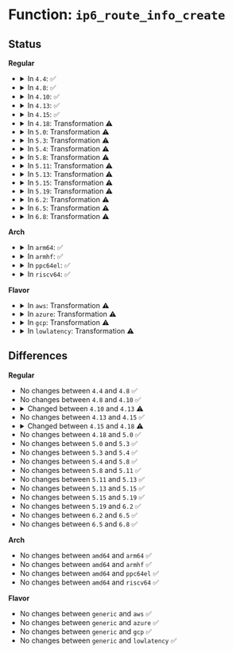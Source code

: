 # Function: <code>ip6_route_info_create</code>

## Status
<b>Regular</b>
<ul>
<li>
<details>
<summary>In <code>4.4</code>: ✅</summary>

```c
struct rt6_info *ip6_route_info_create(struct fib6_config *cfg);
```

**Collision:** Unique Static

**Inline:** No

**Transformation:** False

**Instances:**

```
In net/ipv6/route.c (ffffffff817d5f00)
Location: net/ipv6/route.c:1749
Inline: False
Direct callers:
  - net/ipv6/route.c:ip6_route_multipath_add
  - net/ipv6/route.c:ip6_route_add
```
**Symbols:**

```
ffffffff817d5f00-ffffffff817d66ae: ip6_route_info_create (STB_LOCAL)
```
</details>
</li>
<li>
<details>
<summary>In <code>4.8</code>: ✅</summary>

```c
struct rt6_info *ip6_route_info_create(struct fib6_config *cfg);
```

**Collision:** Unique Static

**Inline:** No

**Transformation:** False

**Instances:**

```
In net/ipv6/route.c (ffffffff818444a0)
Location: net/ipv6/route.c:1806
Inline: False
Direct callers:
  - net/ipv6/route.c:ip6_route_multipath_add
  - net/ipv6/route.c:ip6_route_add
```
**Symbols:**

```
ffffffff818444a0-ffffffff81844d01: ip6_route_info_create (STB_LOCAL)
```
</details>
</li>
<li>
<details>
<summary>In <code>4.10</code>: ✅</summary>

```c
struct rt6_info *ip6_route_info_create(struct fib6_config *cfg);
```

**Collision:** Unique Static

**Inline:** No

**Transformation:** False

**Instances:**

```
In net/ipv6/route.c (ffffffff81876210)
Location: net/ipv6/route.c:1824
Inline: False
Direct callers:
  - net/ipv6/route.c:ip6_route_multipath_add
  - net/ipv6/route.c:ip6_route_add
```
**Symbols:**

```
ffffffff81876210-ffffffff81876a80: ip6_route_info_create (STB_LOCAL)
```
</details>
</li>
<li>
<details>
<summary>In <code>4.13</code>: ✅</summary>

```c
struct rt6_info *ip6_route_info_create(struct fib6_config *cfg, struct netlink_ext_ack *extack);
```

**Collision:** Unique Static

**Inline:** No

**Transformation:** False

**Instances:**

```
In net/ipv6/route.c (ffffffff8189b8a0)
Location: net/ipv6/route.c:1813
Inline: False
Direct callers:
  - net/ipv6/route.c:ip6_route_multipath_add
  - net/ipv6/route.c:ip6_route_add
```
**Symbols:**

```
ffffffff8189b8a0-ffffffff8189c281: ip6_route_info_create (STB_LOCAL)
```
</details>
</li>
<li>
<details>
<summary>In <code>4.15</code>: ✅</summary>

```c
struct rt6_info *ip6_route_info_create(struct fib6_config *cfg, struct netlink_ext_ack *extack);
```

**Collision:** Unique Static

**Inline:** No

**Transformation:** False

**Instances:**

```
In net/ipv6/route.c (ffffffff8191e520)
Location: net/ipv6/route.c:2504
Inline: False
Direct callers:
  - net/ipv6/route.c:ip6_route_multipath_add
  - net/ipv6/route.c:ip6_route_add
```
**Symbols:**

```
ffffffff8191e520-ffffffff8191ef47: ip6_route_info_create (STB_LOCAL)
```
</details>
</li>
<li>
<details>
<summary>In <code>4.18</code>: Transformation ⚠️</summary>

```c
struct fib6_info *ip6_route_info_create(struct fib6_config *cfg, gfp_t gfp_flags, struct netlink_ext_ack *extack);
```

**Collision:** Unique Static

**Inline:** No

**Transformation:** True

**Instances:**

```
In net/ipv6/route.c (0)
Location: net/ipv6/route.c:2931
Inline: False
Direct callers:
  - net/ipv6/route.c:ip6_route_multipath_add
  - net/ipv6/route.c:ip6_route_add
```
**Symbols:**

```
ffffffff81976980-ffffffff81977422: ip6_route_info_create (STB_LOCAL)
ffffffff81979522-ffffffff81979544: ip6_route_info_create.cold.92 (STB_LOCAL)
```
</details>
</li>
<li>
<details>
<summary>In <code>5.0</code>: Transformation ⚠️</summary>

```c
struct fib6_info *ip6_route_info_create(struct fib6_config *cfg, gfp_t gfp_flags, struct netlink_ext_ack *extack);
```

**Collision:** Unique Static

**Inline:** No

**Transformation:** True

**Instances:**

```
In net/ipv6/route.c (0)
Location: net/ipv6/route.c:2908
Inline: False
Direct callers:
  - net/ipv6/route.c:ip6_route_multipath_add
  - net/ipv6/route.c:ip6_route_add
```
**Symbols:**

```
ffffffff819ac560-ffffffff819ad059: ip6_route_info_create (STB_LOCAL)
ffffffff819af102-ffffffff819af124: ip6_route_info_create.cold.93 (STB_LOCAL)
```
</details>
</li>
<li>
<details>
<summary>In <code>5.3</code>: Transformation ⚠️</summary>

```c
struct fib6_info *ip6_route_info_create(struct fib6_config *cfg, gfp_t gfp_flags, struct netlink_ext_ack *extack);
```

**Collision:** Unique Static

**Inline:** No

**Transformation:** True

**Instances:**

```
In net/ipv6/route.c (0)
Location: net/ipv6/route.c:3534
Inline: False
Direct callers:
  - net/ipv6/route.c:ip6_route_multipath_add
  - net/ipv6/route.c:addrconf_f6i_alloc
  - net/ipv6/route.c:ip6_route_add
```
**Symbols:**

```
ffffffff81a1af40-ffffffff81a1b4e0: ip6_route_info_create (STB_LOCAL)
ffffffff81a1d2d2-ffffffff81a1d2f2: ip6_route_info_create.cold (STB_LOCAL)
```
</details>
</li>
<li>
<details>
<summary>In <code>5.4</code>: Transformation ⚠️</summary>

```c
struct fib6_info *ip6_route_info_create(struct fib6_config *cfg, gfp_t gfp_flags, struct netlink_ext_ack *extack);
```

**Collision:** Unique Static

**Inline:** No

**Transformation:** True

**Instances:**

```
In net/ipv6/route.c (0)
Location: net/ipv6/route.c:3547
Inline: False
Direct callers:
  - net/ipv6/route.c:ip6_route_multipath_add
  - net/ipv6/route.c:addrconf_f6i_alloc
  - net/ipv6/route.c:ip6_route_add
```
**Symbols:**

```
ffffffff81a51bc0-ffffffff81a52160: ip6_route_info_create (STB_LOCAL)
ffffffff81a53f3c-ffffffff81a53f5c: ip6_route_info_create.cold (STB_LOCAL)
```
</details>
</li>
<li>
<details>
<summary>In <code>5.8</code>: Transformation ⚠️</summary>

```c
struct fib6_info *ip6_route_info_create(struct fib6_config *cfg, gfp_t gfp_flags, struct netlink_ext_ack *extack);
```

**Collision:** Unique Static

**Inline:** No

**Transformation:** True

**Instances:**

```
In net/ipv6/route.c (0)
Location: net/ipv6/route.c:3578
Inline: False
Direct callers:
  - net/ipv6/route.c:ip6_route_multipath_add
  - net/ipv6/route.c:addrconf_f6i_alloc
  - net/ipv6/route.c:ip6_route_add
```
**Symbols:**

```
ffffffff81b49290-ffffffff81b49839: ip6_route_info_create (STB_LOCAL)
ffffffff81b4b60e-ffffffff81b4b62e: ip6_route_info_create.cold (STB_LOCAL)
```
</details>
</li>
<li>
<details>
<summary>In <code>5.11</code>: Transformation ⚠️</summary>

```c
struct fib6_info *ip6_route_info_create(struct fib6_config *cfg, gfp_t gfp_flags, struct netlink_ext_ack *extack);
```

**Collision:** Unique Static

**Inline:** No

**Transformation:** True

**Instances:**

```
In net/ipv6/route.c (0)
Location: net/ipv6/route.c:3562
Inline: False
Direct callers:
  - net/ipv6/route.c:ip6_route_multipath_add
  - net/ipv6/route.c:addrconf_f6i_alloc
  - net/ipv6/route.c:ip6_route_add
```
**Symbols:**

```
ffffffff81b57ea0-ffffffff81b58449: ip6_route_info_create (STB_LOCAL)
ffffffff81c32d0a-ffffffff81c32d2a: ip6_route_info_create.cold (STB_LOCAL)
```
</details>
</li>
<li>
<details>
<summary>In <code>5.13</code>: Transformation ⚠️</summary>

```c
struct fib6_info *ip6_route_info_create(struct fib6_config *cfg, gfp_t gfp_flags, struct netlink_ext_ack *extack);
```

**Collision:** Unique Static

**Inline:** No

**Transformation:** True

**Instances:**

```
In net/ipv6/route.c (0)
Location: net/ipv6/route.c:3572
Inline: False
Direct callers:
  - net/ipv6/route.c:ip6_route_multipath_add
  - net/ipv6/route.c:addrconf_f6i_alloc
  - net/ipv6/route.c:ip6_route_add
```
**Symbols:**

```
ffffffff81b45b30-ffffffff81b46159: ip6_route_info_create (STB_LOCAL)
ffffffff81c2501d-ffffffff81c2503f: ip6_route_info_create.cold (STB_LOCAL)
```
</details>
</li>
<li>
<details>
<summary>In <code>5.15</code>: Transformation ⚠️</summary>

```c
struct fib6_info *ip6_route_info_create(struct fib6_config *cfg, gfp_t gfp_flags, struct netlink_ext_ack *extack);
```

**Collision:** Unique Static

**Inline:** No

**Transformation:** True

**Instances:**

```
In net/ipv6/route.c (0)
Location: net/ipv6/route.c:3702
Inline: False
Direct callers:
  - net/ipv6/route.c:ip6_route_multipath_add
  - net/ipv6/route.c:addrconf_f6i_alloc
  - net/ipv6/route.c:ip6_route_add
```
**Symbols:**

```
ffffffff81c0cc90-ffffffff81c0d2f4: ip6_route_info_create (STB_LOCAL)
ffffffff81d40100-ffffffff81d40137: ip6_route_info_create.cold (STB_LOCAL)
```
</details>
</li>
<li>
<details>
<summary>In <code>5.19</code>: Transformation ⚠️</summary>

```c
struct fib6_info *ip6_route_info_create(struct fib6_config *cfg, gfp_t gfp_flags, struct netlink_ext_ack *extack);
```

**Collision:** Unique Static

**Inline:** No

**Transformation:** True

**Instances:**

```
In net/ipv6/route.c (0)
Location: net/ipv6/route.c:3678
Inline: False
Direct callers:
  - net/ipv6/route.c:ip6_route_multipath_add
  - net/ipv6/route.c:addrconf_f6i_alloc
  - net/ipv6/route.c:addrconf_f6i_alloc
  - net/ipv6/route.c:ip6_route_add
```
**Symbols:**

```
ffffffff81da7d10-ffffffff81da8342: ip6_route_info_create (STB_LOCAL)
ffffffff81f0ca79-ffffffff81f0cab8: ip6_route_info_create.cold (STB_LOCAL)
```
</details>
</li>
<li>
<details>
<summary>In <code>6.2</code>: Transformation ⚠️</summary>

```c
struct fib6_info *ip6_route_info_create(struct fib6_config *cfg, gfp_t gfp_flags, struct netlink_ext_ack *extack);
```

**Collision:** Unique Static

**Inline:** No

**Transformation:** True

**Instances:**

```
In net/ipv6/route.c (0)
Location: net/ipv6/route.c:3678
Inline: False
Direct callers:
  - net/ipv6/route.c:ip6_route_multipath_add
  - net/ipv6/route.c:addrconf_f6i_alloc
  - net/ipv6/route.c:addrconf_f6i_alloc
  - net/ipv6/route.c:ip6_route_add
```
**Symbols:**

```
ffffffff81f77360-ffffffff81f779b6: ip6_route_info_create (STB_LOCAL)
ffffffff820b40ca-ffffffff820b40e7: ip6_route_info_create.cold (STB_LOCAL)
```
</details>
</li>
<li>
<details>
<summary>In <code>6.5</code>: Transformation ⚠️</summary>

```c
struct fib6_info *ip6_route_info_create(struct fib6_config *cfg, gfp_t gfp_flags, struct netlink_ext_ack *extack);
```

**Collision:** Unique Static

**Inline:** No

**Transformation:** True

**Instances:**

```
In net/ipv6/route.c (0)
Location: net/ipv6/route.c:3676
Inline: False
Direct callers:
  - net/ipv6/route.c:ip6_route_multipath_add
  - net/ipv6/route.c:addrconf_f6i_alloc
  - net/ipv6/route.c:addrconf_f6i_alloc
  - net/ipv6/route.c:ip6_route_add
```
**Symbols:**

```
ffffffff81fd7300-ffffffff81fd7b3a: ip6_route_info_create (STB_LOCAL)
ffffffff82135184-ffffffff8213521f: ip6_route_info_create.cold (STB_LOCAL)
```
</details>
</li>
<li>
<details>
<summary>In <code>6.8</code>: Transformation ⚠️</summary>

```c
struct fib6_info *ip6_route_info_create(struct fib6_config *cfg, gfp_t gfp_flags, struct netlink_ext_ack *extack);
```

**Collision:** Unique Static

**Inline:** No

**Transformation:** True

**Instances:**

```
In net/ipv6/route.c (0)
Location: net/ipv6/route.c:3678
Inline: False
Direct callers:
  - net/ipv6/route.c:ip6_route_multipath_add
  - net/ipv6/route.c:addrconf_f6i_alloc
  - net/ipv6/route.c:addrconf_f6i_alloc
  - net/ipv6/route.c:ip6_route_add
```
**Symbols:**

```
ffffffff820a4c80-ffffffff820a54ba: ip6_route_info_create (STB_LOCAL)
ffffffff82216c55-ffffffff82216cf0: ip6_route_info_create.cold (STB_LOCAL)
```
</details>
</li>
</ul>
<b>Arch</b>
<ul>
<li>
<details>
<summary>In <code>arm64</code>: ✅</summary>

```c
struct fib6_info *ip6_route_info_create(struct fib6_config *cfg, gfp_t gfp_flags, struct netlink_ext_ack *extack);
```

**Collision:** Unique Static

**Inline:** No

**Transformation:** False

**Instances:**

```
In net/ipv6/route.c (ffff800010d15b30)
Location: net/ipv6/route.c:3547
Inline: False
Direct callers:
  - net/ipv6/route.c:ip6_route_multipath_add
  - net/ipv6/route.c:addrconf_f6i_alloc
  - net/ipv6/route.c:ip6_route_add
```
**Symbols:**

```
ffff800010d15b30-ffff800010d16090: ip6_route_info_create (STB_LOCAL)
```
</details>
</li>
<li>
<details>
<summary>In <code>armhf</code>: ✅</summary>

```c
struct fib6_info *ip6_route_info_create(struct fib6_config *cfg, gfp_t gfp_flags, struct netlink_ext_ack *extack);
```

**Collision:** Unique Static

**Inline:** No

**Transformation:** False

**Instances:**

```
In net/ipv6/route.c (c0e1b840)
Location: net/ipv6/route.c:3547
Inline: False
Direct callers:
  - net/ipv6/route.c:ip6_route_multipath_add
  - net/ipv6/route.c:addrconf_f6i_alloc
  - net/ipv6/route.c:ip6_route_add
```
**Symbols:**

```
c0e1b840-c0e1bdb4: ip6_route_info_create (STB_LOCAL)
```
</details>
</li>
<li>
<details>
<summary>In <code>ppc64el</code>: ✅</summary>

```c
struct fib6_info *ip6_route_info_create(struct fib6_config *cfg, gfp_t gfp_flags, struct netlink_ext_ack *extack);
```

**Collision:** Unique Static

**Inline:** No

**Transformation:** False

**Instances:**

```
In net/ipv6/route.c (c000000000e42e30)
Location: net/ipv6/route.c:3547
Inline: False
Direct callers:
  - net/ipv6/route.c:ip6_route_multipath_add
  - net/ipv6/route.c:addrconf_f6i_alloc
  - net/ipv6/route.c:ip6_route_add
```
**Symbols:**

```
c000000000e42e30-c000000000e4355c: ip6_route_info_create (STB_LOCAL)
```
</details>
</li>
<li>
<details>
<summary>In <code>riscv64</code>: ✅</summary>

```c
struct fib6_info *ip6_route_info_create(struct fib6_config *cfg, gfp_t gfp_flags, struct netlink_ext_ack *extack);
```

**Collision:** Unique Static

**Inline:** No

**Transformation:** False

**Instances:**

```
In net/ipv6/route.c (ffffffe00085b134)
Location: net/ipv6/route.c:3547
Inline: False
Direct callers:
  - net/ipv6/route.c:ip6_route_multipath_add
  - net/ipv6/route.c:addrconf_f6i_alloc
  - net/ipv6/route.c:ip6_route_add
```
**Symbols:**

```
ffffffe00085b134-ffffffe00085b5aa: ip6_route_info_create (STB_LOCAL)
```
</details>
</li>
</ul>
<b>Flavor</b>
<ul>
<li>
<details>
<summary>In <code>aws</code>: Transformation ⚠️</summary>

```c
struct fib6_info *ip6_route_info_create(struct fib6_config *cfg, gfp_t gfp_flags, struct netlink_ext_ack *extack);
```

**Collision:** Unique Static

**Inline:** No

**Transformation:** True

**Instances:**

```
In net/ipv6/route.c (0)
Location: net/ipv6/route.c:3547
Inline: False
Direct callers:
  - net/ipv6/route.c:ip6_route_multipath_add
  - net/ipv6/route.c:addrconf_f6i_alloc
  - net/ipv6/route.c:ip6_route_add
```
**Symbols:**

```
ffffffff819f1250-ffffffff819f17f0: ip6_route_info_create (STB_LOCAL)
ffffffff819f35cc-ffffffff819f35ec: ip6_route_info_create.cold (STB_LOCAL)
```
</details>
</li>
<li>
<details>
<summary>In <code>azure</code>: Transformation ⚠️</summary>

```c
struct fib6_info *ip6_route_info_create(struct fib6_config *cfg, gfp_t gfp_flags, struct netlink_ext_ack *extack);
```

**Collision:** Unique Static

**Inline:** No

**Transformation:** True

**Instances:**

```
In net/ipv6/route.c (0)
Location: net/ipv6/route.c:3547
Inline: False
Direct callers:
  - net/ipv6/route.c:ip6_route_multipath_add
  - net/ipv6/route.c:addrconf_f6i_alloc
  - net/ipv6/route.c:ip6_route_add
```
**Symbols:**

```
ffffffff819ae010-ffffffff819ae5b0: ip6_route_info_create (STB_LOCAL)
ffffffff819b038c-ffffffff819b03ac: ip6_route_info_create.cold (STB_LOCAL)
```
</details>
</li>
<li>
<details>
<summary>In <code>gcp</code>: Transformation ⚠️</summary>

```c
struct fib6_info *ip6_route_info_create(struct fib6_config *cfg, gfp_t gfp_flags, struct netlink_ext_ack *extack);
```

**Collision:** Unique Static

**Inline:** No

**Transformation:** True

**Instances:**

```
In net/ipv6/route.c (0)
Location: net/ipv6/route.c:3547
Inline: False
Direct callers:
  - net/ipv6/route.c:ip6_route_multipath_add
  - net/ipv6/route.c:addrconf_f6i_alloc
  - net/ipv6/route.c:ip6_route_add
```
**Symbols:**

```
ffffffff81a5bcd0-ffffffff81a5c270: ip6_route_info_create (STB_LOCAL)
ffffffff81a5e04c-ffffffff81a5e06c: ip6_route_info_create.cold (STB_LOCAL)
```
</details>
</li>
<li>
<details>
<summary>In <code>lowlatency</code>: Transformation ⚠️</summary>

```c
struct fib6_info *ip6_route_info_create(struct fib6_config *cfg, gfp_t gfp_flags, struct netlink_ext_ack *extack);
```

**Collision:** Unique Static

**Inline:** No

**Transformation:** True

**Instances:**

```
In net/ipv6/route.c (0)
Location: net/ipv6/route.c:3547
Inline: False
Direct callers:
  - net/ipv6/route.c:ip6_route_multipath_add
  - net/ipv6/route.c:addrconf_f6i_alloc
  - net/ipv6/route.c:ip6_route_add
```
**Symbols:**

```
ffffffff81a68040-ffffffff81a685e0: ip6_route_info_create (STB_LOCAL)
ffffffff81a6a478-ffffffff81a6a498: ip6_route_info_create.cold (STB_LOCAL)
```
</details>
</li>
</ul>

## Differences
<b>Regular</b>
<ul>
<li>
No changes between <code>4.4</code> and <code>4.8</code> ✅
</li>
<li>
No changes between <code>4.8</code> and <code>4.10</code> ✅
</li>
<li>
<details>
<summary>Changed between <code>4.10</code> and <code>4.13</code> ⚠️</summary>
<ul>
<li>
<b>Param added. </b>
<code>struct netlink_ext_ack *extack</code>
</li>
</ul>
</details>
</li>
<li>
No changes between <code>4.13</code> and <code>4.15</code> ✅
</li>
<li>
<details>
<summary>Changed between <code>4.15</code> and <code>4.18</code> ⚠️</summary>
<ul>
<li>
<b>Param added. </b>
<code>gfp_t gfp_flags</code>
</li>
<li>
<b>Param reordered. </b>
<code>cfg, extack</code> ➡️ <code>cfg, gfp_flags, extack</code>
</li>
<li>
<b>Return type changed. </b>
<code>struct rt6_info *</code> ➡️ <code>struct fib6_info *</code>
</li>
</ul>
</details>
</li>
<li>
No changes between <code>4.18</code> and <code>5.0</code> ✅
</li>
<li>
No changes between <code>5.0</code> and <code>5.3</code> ✅
</li>
<li>
No changes between <code>5.3</code> and <code>5.4</code> ✅
</li>
<li>
No changes between <code>5.4</code> and <code>5.8</code> ✅
</li>
<li>
No changes between <code>5.8</code> and <code>5.11</code> ✅
</li>
<li>
No changes between <code>5.11</code> and <code>5.13</code> ✅
</li>
<li>
No changes between <code>5.13</code> and <code>5.15</code> ✅
</li>
<li>
No changes between <code>5.15</code> and <code>5.19</code> ✅
</li>
<li>
No changes between <code>5.19</code> and <code>6.2</code> ✅
</li>
<li>
No changes between <code>6.2</code> and <code>6.5</code> ✅
</li>
<li>
No changes between <code>6.5</code> and <code>6.8</code> ✅
</li>
</ul>
<b>Arch</b>
<ul>
<li>
No changes between <code>amd64</code> and <code>arm64</code> ✅
</li>
<li>
No changes between <code>amd64</code> and <code>armhf</code> ✅
</li>
<li>
No changes between <code>amd64</code> and <code>ppc64el</code> ✅
</li>
<li>
No changes between <code>amd64</code> and <code>riscv64</code> ✅
</li>
</ul>
<b>Flavor</b>
<ul>
<li>
No changes between <code>generic</code> and <code>aws</code> ✅
</li>
<li>
No changes between <code>generic</code> and <code>azure</code> ✅
</li>
<li>
No changes between <code>generic</code> and <code>gcp</code> ✅
</li>
<li>
No changes between <code>generic</code> and <code>lowlatency</code> ✅
</li>
</ul>
